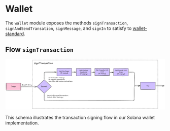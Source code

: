# Wallet

The `wallet` module exposes the methods `signTransaction`, `signAndSendTransation`, `signMessage`, and `signIn` to satisfy to [wallet-standard](https://github.com/wallet-standard/wallet-standard).

## Flow `signTransaction`

![Transaction Signing Flow Schema](./img/transaction-signing-flow.png)

This schema illustrates the transaction signing flow in our Solana wallet implementation.
